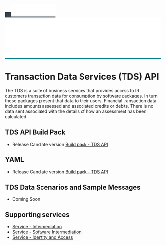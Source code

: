 <span style="background-color: #37424A; height:3.42857rem">
    <img src="./Images/logo-landscape.svg" style="width:143px; padding-left:20px; padding-top:10px"/>
</span>

<span style="background-color: #008B95; height:6.42857rem">
    <img src="./Images/SoftwareProviders.svg"/>
</span>


# Transaction Data Services (TDS) API 

The TDS is a suite of business services that provides access to IR customers transaction data for consumption by software packages.  In turn these packages present that data to their users. 
Financial transaction data includes amounts assessed and associated credits or debits.  There is no data sent associated with the details of how an assessment has been calculated

## TDS API Build Pack

* Release Candiate version [Build pack - TDS API](./Release%20Candidate/Build%20pack%20-%20TDS%20API.pdf)

## YAML

* Release Candiate version [Build pack - TDS API](./Release%20Candidate/TDS-2023113.yaml)

## TDS Data Scenarios and Sample Messages

* Coming Soon

## Supporting services
* [Service - Intermediation](https://github.com/InlandRevenue/Gateway_Services-Access/tree/master/Service%20-%20Intermediation)
* [Service - Software Intermediation](https://github.com/InlandRevenue/Gateway_Services-Access/tree/master/Service%20-%20Software%20Intermediation)
* [Service - Identity and Access](https://github.com/InlandRevenue/Gateway_Services-Access)




